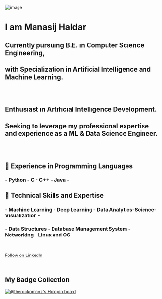 ![image](https://media.licdn.com/dms/image/D4D16AQH7w2Q67wHbXA/profile-displaybackgroundimage-shrink_350_1400/0/1666115112654?e=1681948800&v=beta&t=-0kcWc8nhaX5uYlPS5khu7aM8DqYbEBIL2EaT0HRo1o)
<br>

   # I am Manasij Haldar

   ## Currently pursuing B.E. in Computer Science Engineering, 
   ## with Specialization in Artificial Intelligence and Machine Learning. 

<br>
<br>

   ## Enthusiast in Artificial Intelligence Development. 
   ## Seeking to leverage my professional expertise and experience as a ML & Data Science Engineer.


<br>
<br>

   ## 🔭 Experience in Programming Languages 
   ### - Python - C - C++ - Java -

   ## 🌱 Technical Skills and Expertise 
   ### - Machine Learning - Deep Learning - Data Analytics-Science-Visualization - 
   ### - Data Structures - Database Management System - Networking - Linux and OS - 

<br>

<style>
   .button {
    display: flex;
    flex-direction: column;
    justify-content: center;
    padding: 7px;
    text-align: center;
    outline: none;
    text-decoration: none !important;
    color: #ffffff !important;
    width: 200px;
    height: 32px;
    border-radius: 16px;
    background-color: #0A66C2;
    font-family: "SF Pro Text", Helvetica, sans-serif;
   }
</style>
<a class="libutton" href="https://www.linkedin.com/comm/mynetwork/discovery-see-all?usecase=PEOPLE_FOLLOWS&followMember=manasij-haldar" target="_blank">Follow on LinkedIn</a>

<br>

## My Badge Collection
[![@therockomanz's Holopin board](https://holopin.me/therockomanz)](https://holopin.io/@therockomanz)
